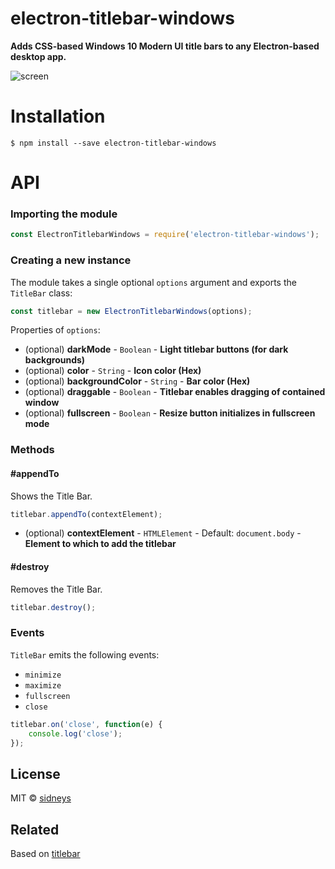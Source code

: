 # electron-titlebar-windows

**Adds CSS-based Windows 10 Modern UI title bars to any Electron-based desktop app.**



![screen](screen.png)



# Installation

```
$ npm install --save electron-titlebar-windows
```


# API

### Importing the module

```js
const ElectronTitlebarWindows = require('electron-titlebar-windows');
```

### Creating a new instance

The module takes a single optional `options` argument and exports the `TitleBar` class:

```js
const titlebar = new ElectronTitlebarWindows(options);
```

Properties of `options`:
 - (optional) **darkMode** - `Boolean` - **Light titlebar buttons (for dark backgrounds)**
 - (optional) **color** - `String` - **Icon color (Hex)**
 - (optional) **backgroundColor** - `String` - **Bar color (Hex)**
 - (optional) **draggable** - `Boolean` - **Titlebar enables dragging of contained window**
 - (optional) **fullscreen** - `Boolean` - **Resize button initializes in fullscreen mode**

### Methods

#### #appendTo

Shows the Title Bar.

```js
titlebar.appendTo(contextElement);
```

 - (optional) **contextElement** - `HTMLElement` - Default: `document.body` - **Element to which to add the titlebar**  


#### #destroy

Removes the Title Bar.

```js
titlebar.destroy();
```


### Events

`TitleBar` emits the following events:

- `minimize`
- `maximize`
- `fullscreen`
- `close`

```js
titlebar.on('close', function(e) {
    console.log('close');
});
```



## License

MIT © [sidneys](http://sidneys.github.io)



## Related

Based on [titlebar](https://github.com/kapetan/titlebar)
